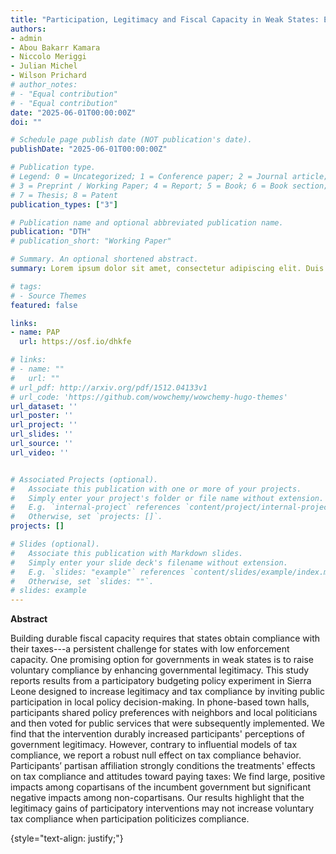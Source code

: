 ```yaml
---
title: "Participation, Legitimacy and Fiscal Capacity in Weak States: Evidence from Participatory Budgeting"
authors:
- admin
- Abou Bakarr Kamara
- Niccolo Meriggi
- Julian Michel
- Wilson Prichard
# author_notes:
# - "Equal contribution"
# - "Equal contribution"
date: "2025-06-01T00:00:00Z"
doi: ""

# Schedule page publish date (NOT publication's date).
publishDate: "2025-06-01T00:00:00Z"

# Publication type.
# Legend: 0 = Uncategorized; 1 = Conference paper; 2 = Journal article;
# 3 = Preprint / Working Paper; 4 = Report; 5 = Book; 6 = Book section;
# 7 = Thesis; 8 = Patent
publication_types: ["3"]

# Publication name and optional abbreviated publication name.
publication: "DTH"
# publication_short: "Working Paper"

# Summary. An optional shortened abstract.
summary: Lorem ipsum dolor sit amet, consectetur adipiscing elit. Duis posuere tellus ac convallis placerat. Proin tincidunt magna sed ex sollicitudin condimentum.

# tags:
# - Source Themes
featured: false

links:
- name: PAP
  url: https://osf.io/dhkfe

# links:
# - name: ""
#   url: ""
# url_pdf: http://arxiv.org/pdf/1512.04133v1
# url_code: 'https://github.com/wowchemy/wowchemy-hugo-themes'
url_dataset: ''
url_poster: ''
url_project: ''
url_slides: ''
url_source: ''
url_video: ''


# Associated Projects (optional).
#   Associate this publication with one or more of your projects.
#   Simply enter your project's folder or file name without extension.
#   E.g. `internal-project` references `content/project/internal-project/index.md`.
#   Otherwise, set `projects: []`.
projects: []

# Slides (optional).
#   Associate this publication with Markdown slides.
#   Simply enter your slide deck's filename without extension.
#   E.g. `slides: "example"` references `content/slides/example/index.md`.
#   Otherwise, set `slides: ""`.
# slides: example
---
```


**Abstract**

Building durable fiscal capacity requires that states obtain compliance with their taxes---a persistent challenge for states with low enforcement capacity. One promising option for governments in weak states is to raise voluntary compliance by enhancing governmental legitimacy. This study reports results from a participatory budgeting policy experiment in Sierra Leone designed to increase legitimacy and tax compliance by inviting public participation in local policy decision-making. In phone-based town halls, participants shared policy preferences with neighbors and local politicians and then voted for public services that were subsequently implemented. We find that the intervention durably increased participants' perceptions of government legitimacy. However, contrary to influential models of tax compliance, we report a robust null effect on tax compliance behavior. Participants’ partisan affiliation strongly conditions the treatments' effects on tax compliance and attitudes toward paying taxes: We find large, positive impacts among copartisans of the incumbent government but significant negative impacts among non-copartisans. Our results highlight that the legitimacy gains of participatory interventions may not increase voluntary tax compliance when participation politicizes compliance.

{style="text-align: justify;"}
